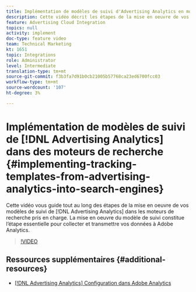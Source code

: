 ```yaml
---
title: Implémentation de modèles de suivi d'Advertising Analytics en moteurs de recherche
description: Cette vidéo décrit les étapes de la mise en oeuvre de vos modèles de suivi depuis Advertising Analytics vers les moteurs de recherche pris en charge. La mise en oeuvre du modèle de suivi constitue l’étape essentielle pour collecter et transmettre vos données à Adobe Analytics.
feature: Advertising Cloud Integration
topics: null
activity: implement
doc-type: feature video
team: Technical Marketing
kt: 1651
topic: Integrations
role: Administrator
level: Intermediate
translation-type: tm+mt
source-git-commit: f3b3fa7d91b0cb21005b57768ca23ed6700fcc03
workflow-type: tm+mt
source-wordcount: '107'
ht-degree: 3%

---
```



# Implémentation de modèles de suivi de [!DNL Advertising Analytics] dans des moteurs de recherche {#implementing-tracking-templates-from-advertising-analytics-into-search-engines}

Cette vidéo vous guide tout au long des étapes de la mise en oeuvre de vos modèles de suivi de [!DNL Advertising Analytics] dans les moteurs de recherche pris en charge. La mise en oeuvre du modèle de suivi constitue l’étape essentielle pour collecter et transmettre vos données à Adobe Analytics.

>[!VIDEO](https://video.tv.adobe.com/v/23120/?quality=12)

## Ressources supplémentaires {#additional-resources}

* [ [!DNL Advertising Analytics] Configuration dans Adobe Analytics](https://helpx.adobe.com/analytics/kt/using/advertising-analytics-feature-video-configure.html)
